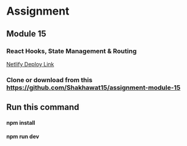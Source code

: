 # Assignment
## Module 15
### React Hooks, State Management & Routing

[Netlify Deploy Link](https://admirable-dolphin-000882.netlify.app/)

### Clone or download from this https://github.com/Shakhawat15/assignment-module-15
## Run this command
#### npm install
#### npm run dev
